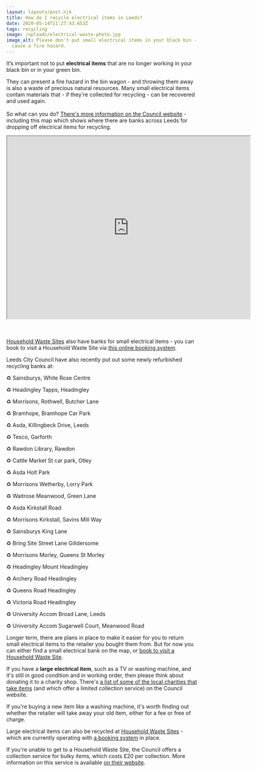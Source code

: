 ```yaml
---
layout: layouts/post.njk
title: How do I recycle electrical items in Leeds?
date: 2020-05-14T11:27:43.653Z
tags: recycling
image: /uploads/electrical-waste-photo.jpg
image_alt: Please don't put small electrical items in your black bin - they can
  cause a fire hazard.
---
```

It’s important not to put **electrical items** that are no longer working in your black bin or in your green bin. 

They can present a fire hazard in the bin wagon - and throwing them away is also a waste of precious natural resources. Many small electrical items contain materials that - if they're collected for recycling - can be recovered and used again.\
\
So what can you do? [](https://www.leeds.gov.uk/residents/bins-and-recycling/electricals)[There's more information on the Council website](https://www.leeds.gov.uk/residents/bins-and-recycling/electricals) - including this map which shows where there are banks across Leeds for dropping off electrical items for recycling.

<iframe src="https://www.google.com/maps/d/embed?mid=1HW2FxkQISBBDgY17Wu37YQoboRKf3sEP" width="640" height="480"></iframe>

\
\
[Household Waste Sites](https://www.leeds.gov.uk/residents/bins-and-recycling/recycling-sites) also have banks for small electrical items - you can book to visit a Household Waste Site via [this online booking system](https://www.leeds.gov.uk/residents/bins-and-recycling/recycling-sites). 

Leeds City Council have also recently put out some newly refurbished recycling banks at:

♻️ Sainsburys, White Rose Centre

♻️ Headingley Tapps, Headingley

♻️ Morrisons, Rothwell, Butcher Lane

♻️ Bramhope, Bramhope Car Park

♻️ Asda, Killingbeck Drive, Leeds

♻️ Tesco, Garforth

♻️ Rawdon Library, Rawdon

♻️ Cattle Market St car park, Otley

♻️ Asda Holt Park

♻️ Morrisons Wetherby, Lorry Park

♻️ Waitrose Meanwood, Green Lane

♻️ Asda Kirkstall Road

♻️ Morrisons Kirkstall, Savins Mill Way

♻️ Sainsburys King Lane

♻️ Bring Site Street Lane Gilldersome

♻️ Morrisons Morley, Queens St Morley

♻️ Headingley Mount Headingley

♻️ Archery Road Headingley

♻️ Queens Road Headingley

♻️ Victoria Road Headingley

♻️ University Accom Broad Lane, Leeds

♻️ University Accom Sugarwell Court, Meanwood Road



<!--EndFragment-->

Longer term, there are plans in place to make it easier for you to return small electrical items to the retailer you bought them from. But for now you can either find a small electrical bank on the map, or [book to visit a Household Waste Site](https://www.leeds.gov.uk/residents/bins-and-recycling/recycling-sites).  

If you have a **large electrical item**, such as a TV or washing machine, and it's still in good condition and in working order, then please think about donating it to a charity shop. There's [a list of some of the local charities that take items](https://www.leeds.gov.uk/residents/bins-and-recycling/get-rid-of-unwanted-items) (and which offer a limited collection service) on the Council website.   

If you're buying a new item like a washing machine, it's worth finding out whether the retailer will take away your old item, either for a fee or free of charge.

Large electrical items can also be recycled at [Household Waste Sites](https://www.leeds.gov.uk/residents/bins-and-recycling/recycling-sites) - which are currently operating with [a booking system](https://www.leeds.gov.uk/residents/bins-and-recycling/recycling-sites) in place.  

If you're unable to get to a Household Waste Site, the Council offers a collection service for bulky items, which costs £20 per collection.  More information on this service is available [on their website](https://www.leeds.gov.uk/residents/bins-and-recycling/book-an-unwanted-items-collection).